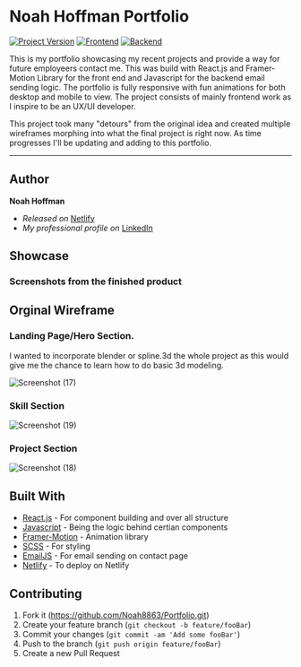 # Noah Hoffman Portfolio
[![Project Version][version-image]][version-url]
[![Frontend][Frontend-image]][Frontend-url]
[![Backend][Backend-image]][Backend-url]

This is my portfolio showcasing my recent projects and provide a way for future employeers contact me. This was build with React.js and Framer-Motion Library for the front end and Javascript for the backend email sending logic. The portfolio is fully responsive with fun animations for both desktop and mobile to view. The project consists of mainly frontend work as I inspire to be an UX/UI developer.

This project took many "detours" from the original idea and created multiple wireframes morphing into what the final project is right now. As time progresses I'll be updating and adding to this portfolio. 

---
## Author

**Noah Hoffman** 
* *Released on* [Netlify][cloud-provider-url]
* *My professional profile on* [LinkedIn][linkedin-url]

## Showcase

### Screenshots from the finished product



## Orginal Wireframe 

### Landing Page/Hero Section.
I wanted to incorporate blender or spline.3d the whole project as this would give me the chance to learn how to do basic 3d modeling.  

![Screenshot (17)](https://user-images.githubusercontent.com/60634270/193938024-11c0dc01-f5b0-408b-a5a9-51bc59940234.png)

### Skill Section

![Screenshot (19)](https://user-images.githubusercontent.com/60634270/193938044-02d6308c-87c7-429b-bb3f-2961124b6d67.png)

### Project Section
![Screenshot (18)](https://user-images.githubusercontent.com/60634270/193938053-b595643f-882c-4b12-8da7-5598b9ff72d8.png)


## Built With

* [React.js](https://reactjs.org/) - For component building and over all structure
* [Javascript](https://www.javascript.com/) - Being the logic behind certian components
* [Framer-Motion](https://www.framer.com/motion/) - Animation library
* [SCSS](https://sass-lang.com/) - For styling
* [EmailJS](https://sass-lang.com/) - For email sending on contact page
* [Netlify](https://www.netlify.com/?utm_source=google&utm_medium=paid_search&utm_campaign=12755510784&adgroup=118788138897&utm_term=netlify&utm_content=kwd-371509120223&creative=514583565825&device=c&matchtype=e&location=9028776&gclid=CjwKCAjws--ZBhAXEiwAv-RNL6XfigYndRl4TKQVJSai3OwBRYdwr3gyuMDqftDeFlbvhg81z3a3cxoCnnQQAvD_BwE) - To deploy on Netlify


## Contributing

1. Fork it (https://github.com/Noah8863/Portfolio.git)
2. Create your feature branch (`git checkout -b feature/fooBar`)
3. Commit your changes (`git commit -am 'Add some fooBar'`)
4. Push to the branch (`git push origin feature/fooBar`)
5. Create a new Pull Request

<!-- Markdown link & img dfn's -->

[header-url]: github-template.png
[header-link]: https://github.com/alexandrerosseto


[cloud-provider-url]: https://wbshopping.herokuapp.com

[linkedin-url]: https://www.linkedin.com/in/noah-hoffman-9975a7121/


[version-image]: https://img.shields.io/badge/Version-1.0.0-brightgreen?style=for-the-badge&logo=appveyor
[version-url]: https://img.shields.io/badge/version-1.0.0-green
[Frontend-image]: https://img.shields.io/badge/Frontend-React.js-blue?style=for-the-badge
[Frontend-url]: https://img.shields.io/badge/Frontend-React.JS-blue?style=for-the-badge
[Backend-image]: https://img.shields.io/badge/Backend-Javascript-important?style=for-the-badge
[Backend-url]: https://img.shields.io/badge/Backend-Javascript-important?style=for-the-badge
